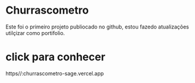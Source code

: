 # Churrascometro
Este foi o primeiro projeto publiocado no github, estou fazedo atualizações utilçizar como portifolio.
# click para conhecer
<a>https//:churrascometro-sage.vercel.app</a>
